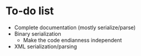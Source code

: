 # To-do list

* Complete documentation (mostly serialize/parse)
* Binary serialization
  * Make the code endianness independent
* XML serialization/parsing
